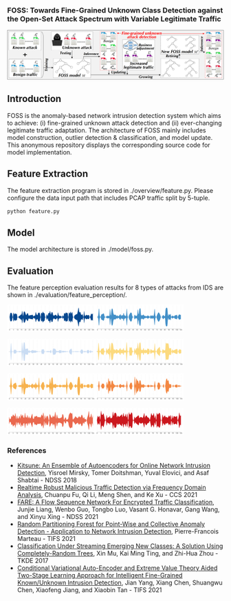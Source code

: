 ### FOSS: Towards Fine-Grained Unknown Class Detection against the Open-Set Attack Spectrum with Variable Legitimate Traffic

![avatar](./overview/foss.png)

## Introduction

FOSS is the anomaly-based network intrusion detection system which aims to achieve: (i) fine-grained unknown attack detection and (ii) ever-changing legitimate traffic adaptation. The architecture of FOSS mainly includes model construction, outlier detection & classification, and model update. This anonymous repository displays the corresponding source code for model implementation. 

## Feature Extraction

The feature extraction program is stored in ./overview/feature.py. 
Please configure the data input path that includes PCAP traffic split by 5-tuple. 
```bash
python feature.py
```

## Model 

The model architecture is stored in ./model/foss.py.

## Evaluation

The feature perception evaluation results for 8 types of attacks from IDS are shown in ./evaluation/feature_perception/. 	

<img src="evaluation\feature_perception\1_SSH.png" style="zoom:20%;" /><img src="evaluation\feature_perception\2_WebBF.png" style="zoom:20%;" />

<img src="evaluation\feature_perception\3_PortScan.png" style="zoom:20%;" /><img src="evaluation\feature_perception\4_Botnet.png" style="zoom:20%;" />

<img src="evaluation\feature_perception\5_XSS.png" style="zoom:20%;" /><img src="evaluation\feature_perception\6_FTP.png" style="zoom:20%;" />

<img src="evaluation\feature_perception\7_Heartbleed.png" style="zoom:20%;" /><img src="evaluation\feature_perception\8_SQL.png" style="zoom:20%;" />


### References
- [Kitsune: An Ensemble of Autoencoders for Online Network Intrusion Detection](https://arxiv.org/abs/1802.09089), Yisroel Mirsky, Tomer Doitshman, Yuval Elovici, and Asaf Shabtai - NDSS 2018
- [Realtime Robust Malicious Traffic Detection via Frequency Domain Analysis](https://dl.acm.org/doi/10.1145/3460120.3484585), Chuanpu Fu, Qi Li, Meng Shen, and Ke Xu - CCS 2021
- [FARE: A Flow Sequence Network For Encrypted Traffic Classification](https://www.ndss-symposium.org/ndss-paper/fare-enabling-fine-grained-attack-categorization-under-low-quality-labeled-data/), Junjie Liang, Wenbo Guo, Tongbo Luo, Vasant G. Honavar, Gang Wang, and Xinyu Xing - NDSS 2021
- [Random Partitioning Forest for Point-Wise and Collective Anomaly Detection - Application to Network Intrusion Detection](https://ieeexplore.ieee.org/document/9319404), 	Pierre-Francois Marteau - TIFS 2021
- [Classification Under Streaming Emerging New Classes: A Solution Using Completely-Random Trees](https://ieeexplore.ieee.org/document/7893709), Xin Mu, Kai Ming Ting, and Zhi-Hua Zhou - TKDE 2017
- [Conditional Variational Auto-Encoder and Extreme Value Theory Aided Two-Stage Learning Approach for Intelligent Fine-Grained Known/Unknown Intrusion Detection](https://ieeexplore.ieee.org/document/9439944), 	Jian Yang, Xiang Chen, Shuangwu Chen, Xiaofeng Jiang, and Xiaobin Tan - TIFS 2021
